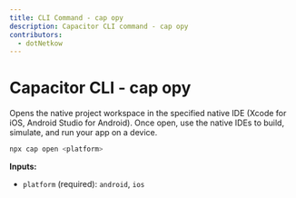 ```yaml
---
title: CLI Command - cap opy
description: Capacitor CLI command - cap opy
contributors:
  - dotNetkow
---
```


# Capacitor CLI - cap opy

Opens the native project workspace in the specified native IDE (Xcode for iOS, Android Studio for Android). Once open, use the native IDEs to build, simulate, and run your app on a device.

```bash
npx cap open <platform>
```

<strong>Inputs:</strong>
- `platform` (required): `android`, `ios`
